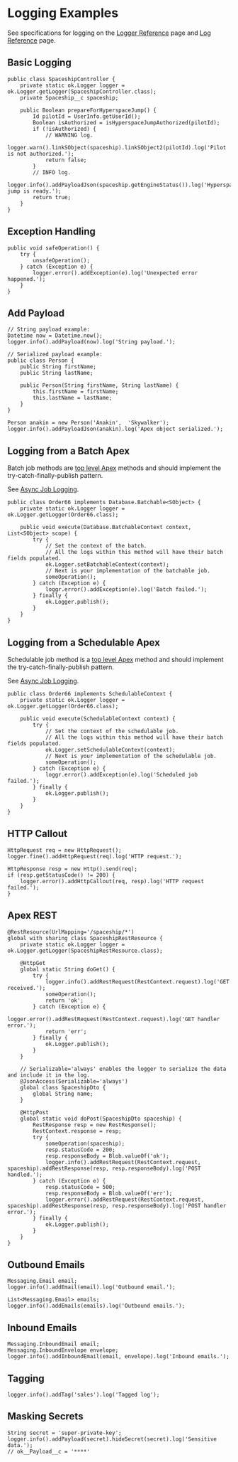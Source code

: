# Logging Examples

See specifications for logging on the [Logger Reference](../reference/Logger.md)
page and [Log Reference](../reference/Log.md) page.

## Basic Logging

```apex
public class SpaceshipController {
    private static ok.Logger logger = ok.Logger.getLogger(SpaceshipController.class);
    private Spaceship__c spaceship;

    public Boolean prepareForHyperspaceJump() {
        Id pilotId = UserInfo.getUserId();
        Boolean isAuthorized = isHyperspaceJumpAuthorized(pilotId);
        if (!isAuthorized) {
            // WARNING log.
            logger.warn().linkSObject(spaceship).linkSObject2(pilotId).log('Pilot is not authorized.');
            return false;
        }
        // INFO log.
        logger.info().addPayloadJson(spaceship.getEngineStatus()).log('Hyperspace jump is ready.');
        return true;
    }
}
```

## Exception Handling

```apex
public void safeOperation() {
    try {
        unsafeOperation();
    } catch (Exception e) {
        logger.error().addException(e).log('Unexpected error happened.');
    }
}
```

## Add Payload

```apex
// String payload example:
Datetime now = Datetime.now();
logger.info().addPayload(now).log('String payload.');

// Serialized payload example:
public class Person {
    public String firstName;
    public String lastName;

    public Person(String firstName, String lastName) {
        this.firstName = firstName;
        this.lastName = lastName;
    }
}

Person anakin = new Person('Anakin',  'Skywalker');
logger.info().addPayloadJson(anakin).log('Apex object serialized.');
```

## Logging from a Batch Apex

Batch job methods are [top level Apex](top-level-apex.md) methods and should
implement the try-catch-finally-publish pattern.

See [Async Job Logging](async-job-logging.md).

```apex
public class Order66 implements Database.Batchable<SObject> {
    private static ok.Logger logger = ok.Logger.getLogger(Order66.class);

    public void execute(Database.BatchableContext context, List<SObject> scope) {
        try {
            // Set the context of the batch.
            // All the logs within this method will have their batch fields populated.
            ok.Logger.setBatchableContext(context);
            // Next is your implementation of the batchable job.
            someOperation();
        } catch (Exception e) {
            loggr.error().addException(e).log('Batch failed.');
        } finally {
            ok.Logger.publish();
        }
    }
}
```

## Logging from a Schedulable Apex

Schedulable job method is a [top level Apex](top-level-apex.md) method and
should implement the try-catch-finally-publish pattern.

See [Async Job Logging](async-job-logging.md).

```apex
public class Order66 implements SchedulableContext {
    private static ok.Logger logger = ok.Logger.getLogger(Order66.class);

    public void execute(SchedulableContext context) {
        try {
            // Set the context of the schedulable job.
            // All the logs within this method will have their batch fields populated.
            ok.Logger.setSchedulableContext(context);
            // Next is your implementation of the schedulable job.
            someOperation();
        } catch (Exception e) {
            loggr.error().addException(e).log('Scheduled job failed.');
        } finally {
            ok.Logger.publish();
        }
    }
}
```

## HTTP Callout

```apex
HttpRequest req = new HttpRequest();
logger.fine().addHttpRequest(req).log('HTTP request.');

HttpResponse resp = new Http().send(req);
if (resp.getStatusCode() != 200) {
    logger.error().addHttpCallout(req, resp).log('HTTP request failed.');
}
```

## Apex REST

```apex
@RestResource(UrlMapping='/spaceship/*')
global with sharing class SpaceshipRestResource {
    private static ok.Logger logger = ok.Logger.getLogger(SpaceshipRestResource.class);

    @HttpGet
    global static String doGet() {
        try {
            logger.info().addRestRequest(RestContext.request).log('GET received.');
            someOperation();
            return 'ok';
        } catch (Exception e) {
            logger.error().addRestRequest(RestContext.request).log('GET handler error.');
            return 'err';
        } finally {
            ok.Logger.publish();
        }
    }

    // Serializable='always' enables the logger to serialize the data and include it in the log.
    @JsonAccess(Serializable='always')
    global class SpaceshipDto {
        global String name;
    }

    @HttpPost
    global static void doPost(SpaceshipDto spaceship) {
        RestResponse resp = new RestResponse();
        RestContext.response = resp;
        try {
            someOperation(spaceship);
            resp.statusCode = 200;
            resp.responseBody = Blob.valueOf('ok');
            logger.info().addRestRequest(RestContext.request, spaceship).addRestResponse(resp, resp.responseBody).log('POST handled.');
        } catch (Exception e) {
            resp.statusCode = 500;
            resp.responseBody = Blob.valueOf('err');
            logger.error().addRestRequest(RestContext.request, spaceship).addRestResponse(resp, resp.responseBody).log('POST handler error.');
        } finally {
            ok.Logger.publish();
        }
    }
}
```

## Outbound Emails

```apex
Messaging.Email email;
logger.info().addEmail(email).log('Outbound email.');

List<Messaging.Email> emails;
logger.info().addEmails(emails).log('Outbound emails.');
```

## Inbound Emails

```apex
Messaging.InboundEmail email;
Messaging.InboundEnvelope envelope;
logger.info().addInboundEmail(email, envelope).log('Inbound emails.');
```

## Tagging

```apex
logger.info().addTag('sales').log('Tagged log');
```

## Masking Secrets

```apex
String secret = 'super-private-key';
logger.info().addPayload(secret).hideSecret(secret).log('Sensitive data.');
// ok__Payload__c = '****'
```
